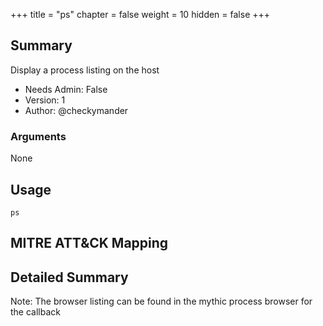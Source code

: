 +++
title = "ps"
chapter = false
weight = 10
hidden = false
+++

## Summary
Display a process listing on the host

- Needs Admin: False  
- Version: 1  
- Author: @checkymander  

### Arguments

None

## Usage

```
ps
```

## MITRE ATT&CK Mapping

## Detailed Summary
Note: The browser listing can be found in the mythic process browser for the callback
